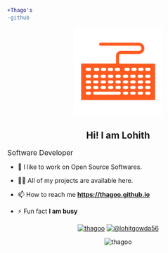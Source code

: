 ```diff
+Thago's
-github
```
<p align="center">
<img alt="keyboard-icon" src="./keyboard.svg" width='40%'/> 
</p>
<h2 align="center">Hi! I am Lohith </h2>

<span style="font-size:1rem;">Software Developer</span>

- 🌱 I like to work on Open Source Softwares.

- 👨‍💻 All of my projects are available here.

- 📫 How to reach me **https://thagoo.github.io**

- ⚡ Fun fact **I am busy**

<p align="center">
<a href="https://t.me/thagoo" target="blank"><img align="center" src="https://cdn.jsdelivr.net/npm/simple-icons@3.0.1/icons/telegram.svg" alt="thagoo" height="20" width="20" /></a>
<a href="https://medium.com/@lohitgowda56" target="blank"><img align="center" src="https://cdn.jsdelivr.net/npm/simple-icons@3.0.1/icons/medium.svg" alt="@lohitgowda56" height="20" width="20" /></a>
</p>
<p align="center"> <img src="https://komarev.com/ghpvc/?username=thagoo" alt="thagoo" width="20%" /> </p> 

